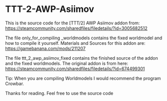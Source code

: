 # TTT-2-AWP-Asiimov
This is the source code for the [TTT/2] AWP Asiimov addon from: 
https://steamcommunity.com/sharedfiles/filedetails/?id=3005682512

The file only_for_compiling _worldmodels contains the fixed worldmodel and how to compile it yourself.
Materials and Sources for this addon are: https://gamebanana.com/mods/211207

The file ttt_2_awp_asiimov_fixed contains the finished source of the addon and the fixed worldmodels.
The original addon is from here: https://steamcommunity.com/sharedfiles/filedetails/?id=674499301

Tip: When you are compiling Worldmodels I would recommend the program Crowbar.

Thanks for reading.
Feel free to use the source code
